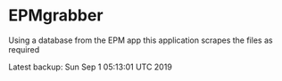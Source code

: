 # EPMgrabber
Using a database from the EPM app this application scrapes the files as required


Latest backup: Sun Sep 1 05:13:01 UTC 2019
